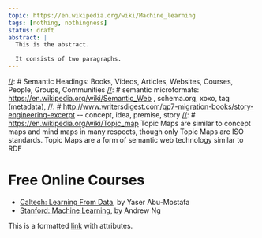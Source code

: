 ```yaml
---
topic: https://en.wikipedia.org/wiki/Machine_learning
tags: [nothing, nothingness]
status: draft
abstract: |
  This is the abstract.

  It consists of two paragraphs.
---
```


[//]: # (This may be the most platform independent comment)
[//]: # (See Jekyll Front Matter http://jekyllrb.com/docs/frontmatter/)
[//]: # (http://stackoverflow.com/questions/4823468/store-comments-in-markdown-syntax)
[//]: # Semantic Headings: Books, Videos, Articles, Websites, Courses, People, Groups, Communities
[//]: # semantic microformats: https://en.wikipedia.org/wiki/Semantic_Web , schema.org, xoxo, tag (metadata), 
[//]: # http://www.writersdigest.com/qp7-migration-books/story-engineering-excerpt -- concept, idea, premise, story
[//]: # https://en.wikipedia.org/wiki/Topic_map Topic Maps are similar to concept maps and mind maps in many respects, though only Topic Maps are ISO standards. Topic Maps are a form of semantic web technology similar to RDF

# Free Online Courses

* [Caltech: Learning From Data](http://work.caltech.edu/lectures.html), by Yaser Abu-Mostafa
* [Stanford: Machine Learning](http://see.stanford.edu/see/courseInfo.aspx?coll=348ca38a-3a6d-4052-937d-cb017338d7b1), by Andrew Ng 


This is a formatted [link][] with attributes.


[link]: http://path.to/link.html "Some Link (article)" 





